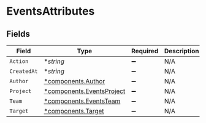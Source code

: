 # EventsAttributes


## Fields

| Field                                                                 | Type                                                                  | Required                                                              | Description                                                           |
| --------------------------------------------------------------------- | --------------------------------------------------------------------- | --------------------------------------------------------------------- | --------------------------------------------------------------------- |
| `Action`                                                              | **string*                                                             | :heavy_minus_sign:                                                    | N/A                                                                   |
| `CreatedAt`                                                           | **string*                                                             | :heavy_minus_sign:                                                    | N/A                                                                   |
| `Author`                                                              | [*components.Author](../../models/components/author.md)               | :heavy_minus_sign:                                                    | N/A                                                                   |
| `Project`                                                             | [*components.EventsProject](../../models/components/eventsproject.md) | :heavy_minus_sign:                                                    | N/A                                                                   |
| `Team`                                                                | [*components.EventsTeam](../../models/components/eventsteam.md)       | :heavy_minus_sign:                                                    | N/A                                                                   |
| `Target`                                                              | [*components.Target](../../models/components/target.md)               | :heavy_minus_sign:                                                    | N/A                                                                   |